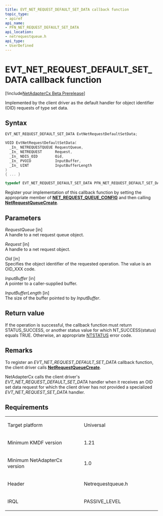```yaml
---
title: EVT_NET_REQUEST_DEFAULT_SET_DATA callback function
topic_type:
- apiref
api_name:
- PFN_NET_REQUEST_DEFAULT_SET_DATA
api_location:
- netrequestqueue.h
api_type:
- UserDefined
---
```


# EVT_NET_REQUEST_DEFAULT_SET_DATA callback function


[!include[NetAdapterCx Beta Prerelease](../netcx-beta-prerelease.md)]

Implemented by the client driver as the default handler for object identifier (OID) requests of type set data.

Syntax
------

```cpp
EVT_NET_REQUEST_DEFAULT_SET_DATA EvtNetRequestDefaultSetData;

VOID EvtNetRequestDefaultSetData(
  _In_ NETREQUESTQUEUE RequestQueue,
  _In_ NETREQUEST      Request,
  _In_ NDIS_OID        Oid,
  _In_ PVOID           InputBuffer,
  _In_ UINT            InputBufferLength
)
{ ... }

typedef EVT_NET_REQUEST_DEFAULT_SET_DATA PFN_NET_REQUEST_DEFAULT_SET_DATA;
```

Register your implementation of this callback function by setting the appropriate member of [**NET_REQUEST_QUEUE_CONFIG**](net-request-queue-config.md) and then calling [**NetRequestQueueCreate**](netrequestqueuecreate.md).

Parameters
----------

*RequestQueue* [in]  
A handle to a net request queue object.

*Request* [in]  
A handle to a net request object.

*Oid* [in]  
Specifies the object identifier of the requested operation. The value is an OID_XXX code. 

*InputBuffer* [in]  
A pointer to a caller-supplied buffer.

*InputBufferLength* [in]  
The size of the buffer pointed to by *InputBuffer*.

Return value
------------

If the operation is successful, the callback function must return STATUS_SUCCESS, or another status value for which NT_SUCCESS(status) equals TRUE. Otherwise, an appropriate [NTSTATUS](https://msdn.microsoft.com/library/windows/hardware/ff557697) error code.

Remarks
---
To register an *EVT_NET_REQUEST_DEFAULT_SET_DATA* callback function, the client driver calls [**NetRequestQueueCreate**](netrequestqueuecreate.md).

NetAdapterCx calls the client driver's *EVT_NET_REQUEST_DEFAULT_SET_DATA* handler when it receives an OID set data request for which the client driver has not provided a specialized *EVT_NET_REQUEST_SET_DATA* handler.

Requirements
------------

<table>
<colgroup>
<col width="50%" />
<col width="50%" />
</colgroup>
<tbody>
<tr class="odd">
<td align="left"><p>Target platform</p></td>
<td align="left">Universal</td>
</tr>
<tr class="even">
<td align="left"><p>Minimum KMDF version</p></td>
<td align="left"><p>1.21</p></td>
</tr>
<tr class="odd">
<td align="left"><p>Minimum NetAdapterCx version</p></td>
<td align="left"><p>1.0</p></td>
</tr>
<tr class="even">
<td align="left"><p>Header</p></td>
<td align="left">Netrequestqueue.h</td>
</tr>
<tr class="odd">
<td align="left"><p>IRQL</p></td>
<td align="left"><p>PASSIVE_LEVEL</p></td>
</tr>
</tbody>
</table>

 

 





